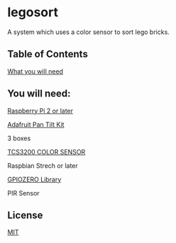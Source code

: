 # legosort
A system which uses a color sensor to sort lego bricks.
## Table of Contents

[What you will need](https://github.com/duckida/legosort#you-will-need)
## You will need: 
[Raspberry Pi 2 or later](https://raspberrypi.org)

[Adafruit Pan Tilt Kit](https://www.adafruit.com/product/1967)

3 boxes

[TCS3200 COLOR SENSOR](https://www.digikey.com/en/product-highlight/a/ams/tcs3200-rgb-color-sensor-breakout-board?utm_adgroup=xGeneral&utm_source=google&utm_medium=cpc&utm_campaign=Dynamic%20Search&utm_term=&utm_content=xGeneral&gclid=Cj0KCQjw7qn1BRDqARIsAKMbHDYR8bm2_T3nv-4KJ4PZ-Ss3XEEHmd2hj1dDg2eJ9bqkOr8NGstrpCoaAoTNEALw_wcB)

Raspbian Strech or later

[GPIOZERO Library](https://gpiozero.readthedocs.io/en/stable/)

PIR Sensor

## License
[MIT](https://choosealicense.com/licenses/mit/)
